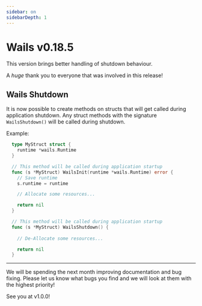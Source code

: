 ```yaml
---
sidebar: on
sidebarDepth: 1
---
```


# Wails v0.18.5

This version brings better handling of shutdown behaviour.

A *huge* thank you to everyone that was involved in this release!

## Wails Shutdown

It is now possible to create methods on structs that will get called during application shutdown. Any struct methods with the signature `WailsShutdown()` will be called during shutdown.

Example:
```go
  type MyStruct struct {
    runtime *wails.Runtime
  }

  // This method will be called during application startup
  func (s *MyStruct) WailsInit(runtime *wails.Runtime) error {
    // Save runtime
    s.runtime = runtime

    // Allocate some resources...

    return nil
  }

  // This method will be called during application startup
  func (s *MyStruct) WailsShutdown() {
    
    // De-Allocate some resources...

    return nil
  }

```

---

We will be spending the next month improving documentation and bug fixing. Please let us know what bugs you find and we will look at them with the highest priority!

See you at v1.0.0! 